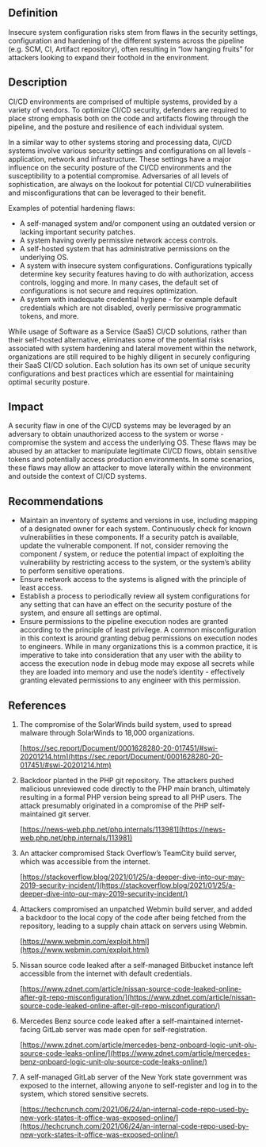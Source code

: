 
## Definition


Insecure system configuration risks stem from flaws in the security settings, configuration and hardening of the different systems across the pipeline (e.g. SCM, CI, Artifact repository), often resulting in “low hanging fruits” for attackers looking to expand their foothold in the environment.


## Description

CI/CD environments are comprised of multiple systems, provided by a variety of vendors. To optimize CI/CD security, defenders are required to place strong emphasis both on the code and artifacts flowing through the pipeline, and the posture and resilience of each individual system.

In a similar way to other systems storing and processing data, CI/CD systems involve various security settings and configurations on all levels - application, network and infrastructure. These settings have a major influence on the security posture of the CI/CD environments and the susceptibility to a potential compromise. Adversaries of all levels of sophistication, are always on the lookout for potential CI/CD vulnerabilities and misconfigurations that can be leveraged to their benefit.

Examples of potential hardening flaws:



* A self-managed system and/or component using an outdated version or lacking important security patches.
* A system having overly permissive network access controls. 
* A self-hosted system that has administrative permissions on the underlying OS.
* A system with insecure system configurations. Configurations typically determine key security features having to do with authorization, access controls, logging and more. In many cases, the default set of configurations is not secure and requires optimization. 
* A system with inadequate credential hygiene - for example default credentials which are not disabled, overly permissive programmatic tokens, and more. 

While usage of Software as a Service (SaaS) CI/CD solutions, rather than their self-hosted alternative, eliminates some of the potential risks associated with system hardening and lateral movement within the network, organizations are still required to be highly diligent in securely configuring their SaaS CI/CD solution. Each solution has its own set of unique security configurations and best practices which are essential for maintaining optimal security posture.


## Impact

A security flaw in one of the CI/CD systems may be leveraged by an adversary to obtain unauthorized access to the system or worse - compromise the system and access the underlying OS. These flaws may be abused by an attacker to manipulate legitimate CI/CD flows, obtain sensitive tokens and potentially access production environments. In some scenarios, these flaws may allow an attacker to move laterally within the environment and outside the context of CI/CD systems. 


## Recommendations



* Maintain an inventory of systems and versions in use, including mapping of a designated owner for each system. Continuously check for known vulnerabilities in these components. If a security patch is available, update the vulnerable component. If not, consider removing the component / system, or reduce the potential impact of exploiting the vulnerability by restricting access to the system, or the system’s ability to perform sensitive operations.
* Ensure network access to the systems is aligned with the principle of least access. 
* Establish a process to periodically review all system configurations for any setting that can have an effect on the security posture of the system, and ensure all settings are optimal.
* Ensure permissions to the pipeline execution nodes are granted according to the principle of least privilege. A common misconfiguration in this context is around granting debug permissions on execution nodes to engineers. While in many organizations this is a common practice, it is imperative to take into consideration that any user with the ability to access the execution node in debug mode may expose all secrets while they are loaded into memory and use the node’s identity - effectively granting elevated permissions to any engineer with this permission.


## References



1. The compromise of the SolarWinds build system, used to spread malware through SolarWinds to 18,000 organizations.

	[https://sec.report/Document/0001628280-20-017451/#swi-20201214.htm](https://sec.report/Document/0001628280-20-017451/#swi-20201214.htm)



2. Backdoor planted in the PHP git repository. The attackers pushed malicious unreviewed code directly to the PHP main branch, ultimately resulting in a formal PHP version being spread to all PHP users. The attack presumably originated in a compromise of the PHP self-maintained git server.

    [https://news-web.php.net/php.internals/113981](https://news-web.php.net/php.internals/113981)

3. An attacker compromised Stack Overflow’s TeamCity build server, which was accessible from the internet.

    [https://stackoverflow.blog/2021/01/25/a-deeper-dive-into-our-may-2019-security-incident/](https://stackoverflow.blog/2021/01/25/a-deeper-dive-into-our-may-2019-security-incident/)

4. Attackers compromised an unpatched Webmin build server, and added a backdoor to the local copy of the code after being fetched from the repository, leading to a supply chain attack on servers using Webmin.

    [https://www.webmin.com/exploit.html](https://www.webmin.com/exploit.html)

5. Nissan source code leaked after a self-managed Bitbucket instance left accessible from the internet with default credentials.

    [https://www.zdnet.com/article/nissan-source-code-leaked-online-after-git-repo-misconfiguration/](https://www.zdnet.com/article/nissan-source-code-leaked-online-after-git-repo-misconfiguration/)

6. Mercedes Benz source code leaked after a self-maintained internet-facing GitLab server was made open for self-registration.

    [https://www.zdnet.com/article/mercedes-benz-onboard-logic-unit-olu-source-code-leaks-online/](https://www.zdnet.com/article/mercedes-benz-onboard-logic-unit-olu-source-code-leaks-online/)

7. A self-managed GitLab server of the New York state government was exposed to the internet, allowing anyone to self-register and log in to the system, which stored sensitive secrets.

    [https://techcrunch.com/2021/06/24/an-internal-code-repo-used-by-new-york-states-it-office-was-exposed-online/](https://techcrunch.com/2021/06/24/an-internal-code-repo-used-by-new-york-states-it-office-was-exposed-online/)

